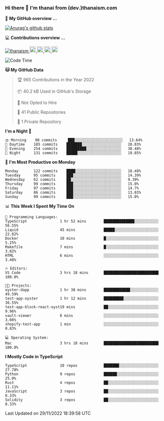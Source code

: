 ### Hi there 👋 I'm thanai from (dev.)thanaism.com

<!-- バッジ関連 -->
<!--
メイン：https://shields.io/category/social
GitHub view：https://github.com/antonkomarev/github-profile-views-counter
Qiita contributions：https://qiita.com/mikkame/items/f2c60d9caf8a8e38ec50
 -->

🍎 **My GitHub overview ...**

<!-- GitHubトロフィー -->
<!--
https://github.com/ryo-ma/github-profile-trophy
 -->

<!-- [![trophy](https://github-profile-trophy.vercel.app/?username=thanaism)](https://github.com/thanaism/thanaism) -->

<!-- GitHubステータス -->
<!--
https://github.com/anuraghazra/github-readme-stats
 -->

[![Anurag's github stats](https://github-readme-stats.vercel.app/api?username=thanaism&count_private=true&show_icons=true)](https://github.com/thanaism/thanaism)

<!-- [![ReadMe Card](https://github-readme-stats.vercel.app/api/pin/?username=thanaism&repo=thanaism)](https://github.com/thanaism/thanaism) -->

<!-- Skill icons -->
<!--
https://rahuldkjain.github.io/gh-profile-readme-generator/
 -->

💻 **Contributions overview ...**

<p align="left">

  <a href="https://github.com/thanaism/thanaism/">
    <img src="https://komarev.com/ghpvc/?username=thanaism" alt="thanaism" />
  </a>
  <a href="http://twitter.com/okinawa__noodle">
    <img height="20" src="https://img.shields.io/twitter/follow/okinawa__noodle?label=Twitter&logo=twitter&style=flat" />
  </a>
  <a href="https://github.com/thanaism">
    <img height="20" src="https://img.shields.io/github/followers/thanaism?label=follow&logo=github&style=flat" />
  </a>
  <!-- <a href="https://www.reddit.com/user/thanaism">
    <img height="20" src="https://img.shields.io/reddit/user-karma/combined/thanaism?label=Reddit&logo=reddit&style=flat" />
  </a>
  <a href="https://stackoverflow.com/users/5720201/thanaism">
    <img height="20" src="https://img.shields.io/stackexchange/stackoverflow/r/5720201?label=StackOverflow&logo=stack-overflow&style=flat" /> -->
  </a>
  <a href="http://qiita.com/thanai">
    <img height="20" src="https://qiita-badge.apiapi.app/s/thanai/posts.svg" />
  </a>
  <//qiita.com/thanai">
    <img height="20" src="https://qiita-badge.apiapi.app/s/thanai/contributions.svg" />
  </a>
</p>

<!--START_SECTION:waka-->
![Code Time](http://img.shields.io/badge/Code%20Time-1%2C087%20hrs%2048%20mins-blue)

**🐱 My GitHub Data** 

> 🏆 965 Contributions in the Year 2022
 > 
> 📦 40.2 kB Used in GitHub's Storage 
 > 
> 🚫 Not Opted to Hire
 > 
> 📜 41 Public Repositories 
 > 
> 🔑 1 Private Repository 
 > 
**I'm a Night 🦉** 

```text
🌞 Morning    90 commits     ███░░░░░░░░░░░░░░░░░░░░░░   13.64% 
🌆 Daytime    185 commits    ███████░░░░░░░░░░░░░░░░░░   28.03% 
🌃 Evening    254 commits    █████████░░░░░░░░░░░░░░░░   38.48% 
🌙 Night      131 commits    █████░░░░░░░░░░░░░░░░░░░░   19.85%

```
📅 **I'm Most Productive on Monday** 

```text
Monday       122 commits    ████░░░░░░░░░░░░░░░░░░░░░   18.48% 
Tuesday      95 commits     ███░░░░░░░░░░░░░░░░░░░░░░   14.39% 
Wednesday    62 commits     ██░░░░░░░░░░░░░░░░░░░░░░░   9.39% 
Thursday     99 commits     ███░░░░░░░░░░░░░░░░░░░░░░   15.0% 
Friday       97 commits     ███░░░░░░░░░░░░░░░░░░░░░░   14.7% 
Saturday     86 commits     ███░░░░░░░░░░░░░░░░░░░░░░   13.03% 
Sunday       99 commits     ███░░░░░░░░░░░░░░░░░░░░░░   15.0%

```


📊 **This Week I Spent My Time On** 

```text
💬 Programming Languages: 
TypeScript               1 hr 52 mins        ██████████████░░░░░░░░░░░   56.55% 
Liquid                   45 mins             █████░░░░░░░░░░░░░░░░░░░░   22.82% 
Docker                   10 mins             █░░░░░░░░░░░░░░░░░░░░░░░░   5.25% 
Makefile                 7 mins              █░░░░░░░░░░░░░░░░░░░░░░░░   3.82% 
HTML                     6 mins              ░░░░░░░░░░░░░░░░░░░░░░░░░   3.48%

🔥 Editors: 
VS Code                  3 hrs 18 mins       █████████████████████████   100.0%

🐱‍💻 Projects: 
oyster-dapp              1 hr 38 mins        ████████████░░░░░░░░░░░░░   49.59% 
test-app-oyster          1 hr 12 mins        █████████░░░░░░░░░░░░░░░░   36.55% 
test-app-block-react-oyst19 mins             ██░░░░░░░░░░░░░░░░░░░░░░░   9.96% 
vault-viewer             6 mins              ░░░░░░░░░░░░░░░░░░░░░░░░░   3.08% 
shopify-test-app         1 min               ░░░░░░░░░░░░░░░░░░░░░░░░░   0.83%

💻 Operating System: 
Mac                      3 hrs 18 mins       █████████████████████████   100.0%

```

**I Mostly Code in TypeScript** 

```text
TypeScript               10 repos            ███████░░░░░░░░░░░░░░░░░░   27.78% 
Python                   9 repos             ██████░░░░░░░░░░░░░░░░░░░   25.0% 
Rust                     4 repos             ██░░░░░░░░░░░░░░░░░░░░░░░   11.11% 
JavaScript               3 repos             ██░░░░░░░░░░░░░░░░░░░░░░░   8.33% 
Solidity                 3 repos             ██░░░░░░░░░░░░░░░░░░░░░░░   8.33%

```



 Last Updated on 29/11/2022 18:39:58 UTC
<!--END_SECTION:waka-->
